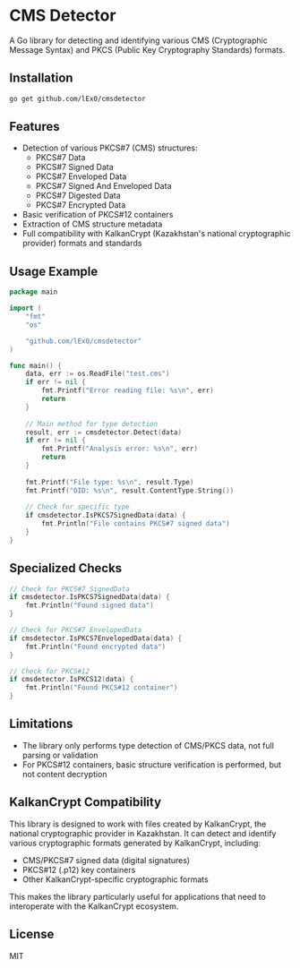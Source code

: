 # CMS Detector

A Go library for detecting and identifying various CMS (Cryptographic Message Syntax) and PKCS (Public Key Cryptography Standards) formats.

## Installation

```bash
go get github.com/lEx0/cmsdetector
```

## Features

- Detection of various PKCS#7 (CMS) structures:
    - PKCS#7 Data
    - PKCS#7 Signed Data
    - PKCS#7 Enveloped Data
    - PKCS#7 Signed And Enveloped Data
    - PKCS#7 Digested Data
    - PKCS#7 Encrypted Data
- Basic verification of PKCS#12 containers
- Extraction of CMS structure metadata
- Full compatibility with KalkanCrypt (Kazakhstan's national cryptographic provider) formats and standards

## Usage Example

```go
package main

import (
	"fmt"
	"os"

	"github.com/lEx0/cmsdetector"
)

func main() {
	data, err := os.ReadFile("test.cms")
	if err != nil {
		fmt.Printf("Error reading file: %s\n", err)
		return
	}
	
	// Main method for type detection
	result, err := cmsdetector.Detect(data)
	if err != nil {
		fmt.Printf("Analysis error: %s\n", err)
		return
	}
	
	fmt.Printf("File type: %s\n", result.Type)
	fmt.Printf("OID: %s\n", result.ContentType.String())
	
	// Check for specific type
	if cmsdetector.IsPKCS7SignedData(data) {
		fmt.Println("File contains PKCS#7 signed data")
	}
}
```

## Specialized Checks

```go
// Check for PKCS#7 SignedData
if cmsdetector.IsPKCS7SignedData(data) {
    fmt.Println("Found signed data")
}

// Check for PKCS#7 EnvelopedData
if cmsdetector.IsPKCS7EnvelopedData(data) {
    fmt.Println("Found encrypted data")
}

// Check for PKCS#12
if cmsdetector.IsPKCS12(data) {
    fmt.Println("Found PKCS#12 container")
}
```

## Limitations

- The library only performs type detection of CMS/PKCS data, not full parsing or validation
- For PKCS#12 containers, basic structure verification is performed, but not content decryption

## KalkanCrypt Compatibility

This library is designed to work with files created by KalkanCrypt, the national cryptographic provider in Kazakhstan. It can detect and identify various cryptographic formats generated by KalkanCrypt, including:

- CMS/PKCS#7 signed data (digital signatures)
- PKCS#12 (.p12) key containers
- Other KalkanCrypt-specific cryptographic formats

This makes the library particularly useful for applications that need to interoperate with the KalkanCrypt ecosystem.

## License

MIT
